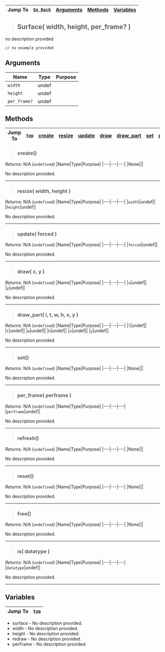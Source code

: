 |Jump To|[`Go Back`]()|[Arguments](#arguments)|[Methods](#methods)|[Variables](#variables)|
|---|---|---|---|---|
>## Surface( width, height, per_frame? )
no description provided
```GML
// no example provided
```
## Arguments
|Name|Type|Purpose|
|---|---|---|
|`width`|undef||
|`height`|undef||
|`per_frame?`|undef||
## Methods
|Jump To|[`top`](#)|[create](#create)|[resize](#resize-width-height-)|[update](#update-forced-)|[draw](#draw-x-y-)|[draw_part](#draw_part-l-t-w-h-x-y-)|[set](#set)|[per_frame](#per_frame-perframe-)|[refresh](#refresh)|[reset](#reset)|[free](#free)|[is](#is-datatype-)|
|---|---|---|---|---|---|---|---|---|---|---|---|---|
> ### create()
*Returns:* N/A (`undefined`)
|Name|Type|Purpose|
|---|---|---|
|None|||

No description provided.
***
> ### resize( width, height )
*Returns:* N/A (`undefined`)
|Name|Type|Purpose|
|---|---|---|
|`width`|undef||
|`height`|undef||

No description provided.
***
> ### update( forced )
*Returns:* N/A (`undefined`)
|Name|Type|Purpose|
|---|---|---|
|`forced`|undef||

No description provided.
***
> ### draw( x, y )
*Returns:* N/A (`undefined`)
|Name|Type|Purpose|
|---|---|---|
|`x`|undef||
|`y`|undef||

No description provided.
***
> ### draw_part( l, t, w, h, x, y )
*Returns:* N/A (`undefined`)
|Name|Type|Purpose|
|---|---|---|
|`l`|undef||
|`t`|undef||
|`w`|undef||
|`h`|undef||
|`x`|undef||
|`y`|undef||

No description provided.
***
> ### set()
*Returns:* N/A (`undefined`)
|Name|Type|Purpose|
|---|---|---|
|None|||

No description provided.
***
> ### per_frame( perframe )
*Returns:* N/A (`undefined`)
|Name|Type|Purpose|
|---|---|---|
|`perframe`|undef||

No description provided.
***
> ### refresh()
*Returns:* N/A (`undefined`)
|Name|Type|Purpose|
|---|---|---|
|None|||

No description provided.
***
> ### reset()
*Returns:* N/A (`undefined`)
|Name|Type|Purpose|
|---|---|---|
|None|||

No description provided.
***
> ### free()
*Returns:* N/A (`undefined`)
|Name|Type|Purpose|
|---|---|---|
|None|||

No description provided.
***
> ### is( datatype )
*Returns:* N/A (`undefined`)
|Name|Type|Purpose|
|---|---|---|
|`datatype`|undef||

No description provided.
***
## Variables
|Jump To|[`top`](#)|
|---|---|

* surface - No description provided.
* width - No description provided.
* height - No description provided.
* redraw - No description provided.
* perFrame - No description provided.

